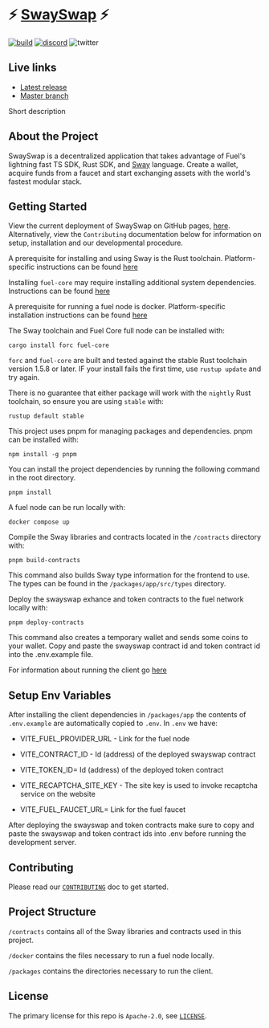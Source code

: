 # ⚡️ [SwaySwap](https://fuellabs.github.io/swayswap) ⚡️

[![build](https://github.com/FuelLabs/swayswap/actions/workflows/gh-pages.yml/badge.svg)](https://github.com/FuelLabs/swayswap/actions/workflows/gh-pages.yml)
[![discord](https://img.shields.io/badge/chat%20on-discord-orange?&logo=discord&logoColor=ffffff&color=7389D8&labelColor=6A7EC2)](https://discord.gg/xfpK4Pe)
![twitter](https://img.shields.io/twitter/follow/SwayLang?style=social)

## Live links

- [Latest release](https://fuellabs.github.io/swayswap)
- [Master branch](https://swayswap.vercel.app/)

Short description

<!-- ![SwaySwap Interface](cover.png) -->

## About the Project

SwaySwap is a decentralized application that takes advantage of Fuel's lightning fast TS SDK, Rust SDK, and [Sway](https://github.com/FuelLabs/sway) language. Create a wallet, acquire funds from a faucet and start exchanging assets with the world's fastest modular stack.

## Getting Started

View the current deployment of SwaySwap on GitHub pages, [here](https://fuellabs.github.io/swayswap). Alternatively, view the `Contributing` documentation below for information on setup, installation and our developmental procedure.

A prerequisite for installing and using Sway is the Rust toolchain. Platform-specific instructions can be found [here](https://www.rust-lang.org/tools/install)

Installing `fuel-core` may require installing additional system dependencies. Instructions can be found [here](https://github.com/FuelLabs/fuel-core#building)

A prerequisite for running a fuel node is docker. Platform-specific installation instructions can be found [here](https://docs.docker.com/get-docker/)

The Sway toolchain and Fuel Core full node can be installed with:

```
cargo install forc fuel-core
```

`forc` and `fuel-core` are built and tested against the stable Rust toolchain version 1.5.8 or later. IF your install fails the first time, use `rustup update` and try again.

There is no guarantee that either package will work with the `nightly` Rust toolchain, so ensure you are using `stable` with:

```
rustup default stable
```

This project uses pnpm for managing packages and dependencies. pnpm can be installed with:

```
npm install -g pnpm
```

You can install the project dependencies by running the following command in the root directory.

```
pnpm install
```

A fuel node can be run locally with:

```
docker compose up
```

Compile the Sway libraries and contracts located in the `/contracts` directory with:

```
pnpm build-contracts
```

This command also builds Sway type information for the frontend to use. The types can be found in the `/packages/app/src/types` directory.

Deploy the swayswap exhance and token contracts to the fuel network locally with:

```
pnpm deploy-contracts
```

This command also creates a temporary wallet and sends some coins to your wallet. Copy and paste the swayswap contract id and token contract id into the .env.example file.

For information about running the client go [here](./packages/app/README.md)

## Setup Env Variables

After installing the client dependencies in `/packages/app` the contents of `.env.example` are automatically copied to `.env`. In `.env` we have:

- VITE_FUEL_PROVIDER_URL - Link for the fuel node

- VITE_CONTRACT_ID - Id (address) of the deployed swayswap contract

- VITE_TOKEN_ID= Id (address) of the deployed token contract

- VITE_RECAPTCHA_SITE_KEY - The site key is used to invoke recaptcha service on the website

- VITE_FUEL_FAUCET_URL= Link for the fuel faucet

After deploying the swayswap and token contracts make sure to copy and paste the swayswap and token contract ids into .env before running the development server.

## Contributing

Please read our [`CONTRIBUTING`](./CONTRIBUTING.md) doc to get started.

## Project Structure

`/contracts` contains all of the Sway libraries and contracts used in this project.

`/docker` contains the files necessary to run a fuel node locally.

`/packages` contains the directories necessary to run the client.

## License

The primary license for this repo is `Apache-2.0`, see [`LICENSE`](./LICENSE).
